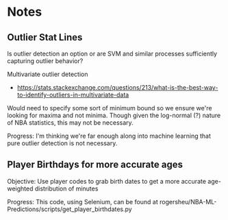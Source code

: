 Notes
=======

Outlier Stat Lines
------------
Is outlier detection an option or are SVM and similar processes sufficiently capturing outlier behavior?

Multivariate outlier detection
* https://stats.stackexchange.com/questions/213/what-is-the-best-way-to-identify-outliers-in-multivariate-data

Would need to specify some sort of minimum bound so we ensure we're looking for maxima and not minima. Though given the log-normal (?) nature of NBA statistics, this may not be necessary.

Progress: I'm thinking we're far enough along into machine learning that pure outlier detection is not necessary.


Player Birthdays for more accurate ages
-------------
Objective: Use player codes to grab birth dates to get a more accurate age-weighted distribution of minutes

Progress: This code, using Selenium, can be found at rogersheu/NBA-ML-Predictions/scripts/get_player_birthdates.py
